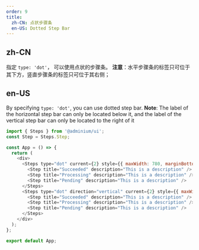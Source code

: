 ```yaml
---
order: 9
title:
  zh-CN: 点状步骤条
  en-US: Dotted Step Bar
---
```


## zh-CN

指定 `type: 'dot'`， 可以使用点状的步骤条。
**注意**：水平步骤条的标签只可位于其下方，竖直步骤条的标签只可位于其右侧；

## en-US

By specifying `type: 'dot'`, you can use dotted step bar.
**Note**: The label of the horizontal step bar can only be located below it, and the label of the vertical step bar can only be located to the right of it

```js
import { Steps } from '@adminium/ui';
const Step = Steps.Step;

const App = () => {
  return (
    <div>
      <Steps type="dot" current={2} style={{ maxWidth: 780, marginBottom: 40 }}>
        <Step title="Succeeded" description="This is a description" />
        <Step title="Processing" description="This is a description" />
        <Step title="Pending" description="This is a description" />
      </Steps>
      <Steps type="dot" direction="vertical" current={2} style={{ maxWidth: 780 }}>
        <Step title="Succeeded" description="This is a description" />
        <Step title="Processing" description="This is a description" />
        <Step title="Pending" description="This is a description" />
      </Steps>
    </div>
  );
};

export default App;
```
